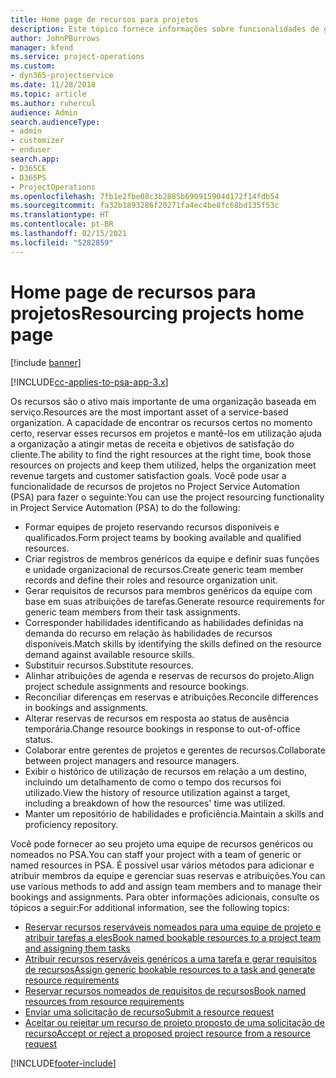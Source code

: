 ```yaml
---
title: Home page de recursos para projetos
description: Este tópico fornece informações sobre funcionalidades de gerenciamento de recursos no Project Service Automation (PSA) for Dynamics 365.
author: JohnPBurrows
manager: kfend
ms.service: project-operations
ms.custom:
- dyn365-projectservice
ms.date: 11/28/2018
ms.topic: article
ms.author: ruhercul
audience: Admin
search.audienceType:
- admin
- customizer
- enduser
search.app:
- D365CE
- D365PS
- ProjectOperations
ms.openlocfilehash: 7fb1e2fbe08c3b2885b690915904d172f14fdb54
ms.sourcegitcommit: fa32b1893286f20271fa4ec4be8fc68bd135f53c
ms.translationtype: HT
ms.contentlocale: pt-BR
ms.lasthandoff: 02/15/2021
ms.locfileid: "5282859"
---
```

# <a name="resourcing-projects-home-page"></a><span data-ttu-id="f73ed-103">Home page de recursos para projetos</span><span class="sxs-lookup"><span data-stu-id="f73ed-103">Resourcing projects home page</span></span>

[!include [banner](../includes/psa-now-project-operations.md)]

[!INCLUDE[cc-applies-to-psa-app-3.x](../includes/cc-applies-to-psa-app-3x.md)]

<span data-ttu-id="f73ed-104">Os recursos são o ativo mais importante de uma organização baseada em serviço.</span><span class="sxs-lookup"><span data-stu-id="f73ed-104">Resources are the most important asset of a service-based organization.</span></span> <span data-ttu-id="f73ed-105">A capacidade de encontrar os recursos certos no momento certo, reservar esses recursos em projetos e mantê-los em utilização ajuda a organização a atingir metas de receita e objetivos de satisfação do cliente.</span><span class="sxs-lookup"><span data-stu-id="f73ed-105">The ability to find the right resources at the right time, book those resources on projects and keep them utilized, helps the organization meet revenue targets and customer satisfaction goals.</span></span> <span data-ttu-id="f73ed-106">Você pode usar a funcionalidade de recursos de projetos no Project Service Automation (PSA) para fazer o seguinte:</span><span class="sxs-lookup"><span data-stu-id="f73ed-106">You can use the project resourcing functionality in Project Service Automation (PSA) to do the following:</span></span>

- <span data-ttu-id="f73ed-107">Formar equipes de projeto reservando recursos disponíveis e qualificados.</span><span class="sxs-lookup"><span data-stu-id="f73ed-107">Form project teams by booking available and qualified resources.</span></span>
- <span data-ttu-id="f73ed-108">Criar registros de membros genéricos da equipe e definir suas funções e unidade organizacional de recursos.</span><span class="sxs-lookup"><span data-stu-id="f73ed-108">Create generic team member records and define their roles and resource organization unit.</span></span>
- <span data-ttu-id="f73ed-109">Gerar requisitos de recursos para membros genéricos da equipe com base em suas atribuições de tarefas.</span><span class="sxs-lookup"><span data-stu-id="f73ed-109">Generate resource requirements for generic team members from their task assignments.</span></span>
- <span data-ttu-id="f73ed-110">Corresponder habilidades identificando as habilidades definidas na demanda do recurso em relação às habilidades de recursos disponíveis.</span><span class="sxs-lookup"><span data-stu-id="f73ed-110">Match skills by identifying the skills defined on the resource demand against available resource skills.</span></span>
- <span data-ttu-id="f73ed-111">Substituir recursos.</span><span class="sxs-lookup"><span data-stu-id="f73ed-111">Substitute resources.</span></span>
- <span data-ttu-id="f73ed-112">Alinhar atribuições de agenda e reservas de recursos do projeto.</span><span class="sxs-lookup"><span data-stu-id="f73ed-112">Align project schedule assignments and resource bookings.</span></span>
- <span data-ttu-id="f73ed-113">Reconciliar diferenças em reservas e atribuições.</span><span class="sxs-lookup"><span data-stu-id="f73ed-113">Reconcile differences in bookings and assignments.</span></span>
- <span data-ttu-id="f73ed-114">Alterar reservas de recursos em resposta ao status de ausência temporária.</span><span class="sxs-lookup"><span data-stu-id="f73ed-114">Change resource bookings in response to out-of-office status.</span></span>
- <span data-ttu-id="f73ed-115">Colaborar entre gerentes de projetos e gerentes de recursos.</span><span class="sxs-lookup"><span data-stu-id="f73ed-115">Collaborate between project managers and resource managers.</span></span>
- <span data-ttu-id="f73ed-116">Exibir o histórico de utilização de recursos em relação a um destino, incluindo um detalhamento de como o tempo dos recursos foi utilizado.</span><span class="sxs-lookup"><span data-stu-id="f73ed-116">View the history of resource utilization against a target, including a breakdown of how the resources' time was utilized.</span></span>
- <span data-ttu-id="f73ed-117">Manter um repositório de habilidades e proficiência.</span><span class="sxs-lookup"><span data-stu-id="f73ed-117">Maintain a skills and proficiency repository.</span></span>


<span data-ttu-id="f73ed-118">Você pode fornecer ao seu projeto uma equipe de recursos genéricos ou nomeados no PSA.</span><span class="sxs-lookup"><span data-stu-id="f73ed-118">You can staff your project with a team of generic or named resources in PSA.</span></span> <span data-ttu-id="f73ed-119">É possível usar vários métodos para adicionar e atribuir membros da equipe e gerenciar suas reservas e atribuições.</span><span class="sxs-lookup"><span data-stu-id="f73ed-119">You can use various methods to add and assign team members and to manage their bookings and assignments.</span></span> <span data-ttu-id="f73ed-120">Para obter informações adicionais, consulte os tópicos a seguir:</span><span class="sxs-lookup"><span data-stu-id="f73ed-120">For additional information, see the following topics:</span></span>

- [<span data-ttu-id="f73ed-121">Reservar recursos reserváveis nomeados para uma equipe de projeto e atribuir tarefas a eles</span><span class="sxs-lookup"><span data-stu-id="f73ed-121">Book named bookable resources to a project team and assigning them tasks</span></span>](assign-named-bookable-resource.md)
- [<span data-ttu-id="f73ed-122">Atribuir recursos reserváveis genéricos a uma tarefa e gerar requisitos de recursos</span><span class="sxs-lookup"><span data-stu-id="f73ed-122">Assign generic bookable resources to a task and generate resource requirements</span></span>](assign-generic-bookable-resource.md)
- [<span data-ttu-id="f73ed-123">Reservar recursos nomeados de requisitos de recursos</span><span class="sxs-lookup"><span data-stu-id="f73ed-123">Book named resources from resource requirements</span></span>](book-named-resource.md)
- [<span data-ttu-id="f73ed-124">Enviar uma solicitação de recurso</span><span class="sxs-lookup"><span data-stu-id="f73ed-124">Submit a resource request</span></span>](submit-resource-request.md)
- [<span data-ttu-id="f73ed-125">Aceitar ou rejeitar um recurso de projeto proposto de uma solicitação de recurso</span><span class="sxs-lookup"><span data-stu-id="f73ed-125">Accept or reject a proposed project resource from a resource request</span></span>](accept-reject-proposed-resource.md)


[!INCLUDE[footer-include](../includes/footer-banner.md)]
